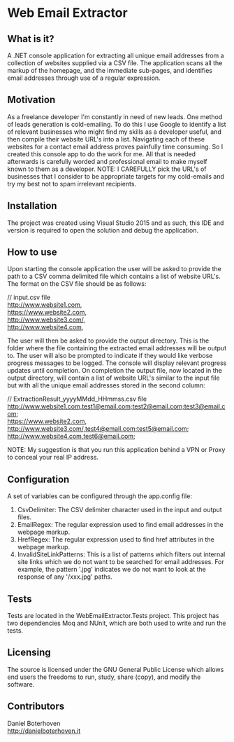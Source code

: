 # Web Email Extractor

## What is it?
A .NET console application for extracting all unique email addresses from a collection of websites supplied via a CSV file. The application scans all the markup of the homepage, and the immediate sub-pages, and identifies email addresses through use of a regular expression.

## Motivation
As a freelance developer I'm constantly in need of new leads. One method of leads generation is cold-emailing. To do this I use Google to identify a list of relevant businesses who might find my skills as a developer useful, and then compile their website URL's into a list. Navigating each of these websites for a contact email address proves painfully time consuming. So I created this console app to do the work for me. All that is needed afterwards is carefully worded and professional email to make myself known to them as a developer. NOTE: I CAREFULLY pick the URL's of businesses that I consider to be appropriate targets for my cold-emails and try my best not to spam irrelevant recipients.

## Installation
The project was created using Visual Studio 2015 and as such, this IDE and version is required to open the solution and debug the application.

## How to use
Upon starting the console application the user will be asked to provide the path to a CSV comma delimited file which contains a list of website URL's. The format on the CSV file should be as follows:

// input.csv file   
http://www.website1.com,   
https://www.website2.com,   
http://www.website3.com/,   
http://www.website4.com,


The user will then be asked to provide the output directory. This is the folder where the file containing the extracted email addresses will be output to. The user will also be prompted to indicate if they would like verbose progress messages to be logged. The console will display relevant progress updates until completion. On completion the output file, now located in the output directory, will contain a list of website URL's similar to the input file but with all the unique email addresses stored in the second column:

// ExtractionResult_yyyyMMdd_HHmmss.csv file   
http://www.website1.com,test1@email.com;test2@email.com;test3@email.com;   
https://www.website2.com,   
http://www.website3.com/,test4@email.com;test5@email.com;   
http://www.website4.com,test6@email.com;


NOTE: My suggestion is that you run this application behind a VPN or Proxy to conceal your real IP address.

## Configuration
A set of variables can be configured through the app.config file:   
1. CsvDelimiter: The CSV delimiter character used in the input and output files.   
2. EmailRegex: The regular expression used to find email addresses in the webpage markup.   
3. HrefRegex: The regular expression used to find href attributes in the webpage markup.   
4. InvalidSiteLinkPatterns: This is a list of patterns which filters out internal site links which we do not want to be searched for email addresses. For example, the pattern '.jpg' indicates we do not want to look at the response of any '/xxx.jpg' paths.

## Tests
Tests are located in the WebEmailExtractor.Tests project. This project has two dependencies Moq and NUnit, which are both used to write and run the tests.

## Licensing
The source is licensed under the GNU General Public License which allows end users the freedoms to run, study, share (copy), and modify the software.

## Contributors
Daniel Boterhoven   
http://danielboterhoven.it